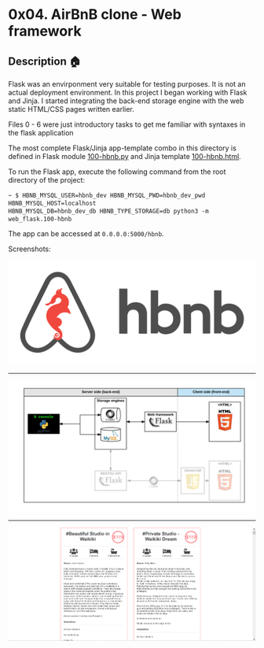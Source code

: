 # 0x04. AirBnB clone - Web framework

## Description :house:
Flask was an envirponment very suitable for testing purposes. It is not an actual deployment environment.
In this project I began working with Flask
and Jinja. I started integrating the back-end storage engine
with the web static HTML/CSS pages written earlier.

Files 0 - 6 were just introductory tasks to get me familiar with syntaxes in the flask application

The most complete Flask/Jinja app-template combo in this directory is defined
in Flask module [100-hbnb.py](./100-hbnb.py) and Jinja template
[100-hbnb.html](./100-hbnb.html).

To run the Flask app, execute the following command from the root directory
of the project:

```
~ $ HBNB_MYSQL_USER=hbnb_dev HBNB_MYSQL_PWD=hbnb_dev_pwd HBNB_MYSQL_HOST=localhost
HBNB_MYSQL_DB=hbnb_dev_db HBNB_TYPE_STORAGE=db python3 -m web_flask.100-hbnb
```

The app can be accessed at `0.0.0.0:5000/hbnb`.

Screenshots:
<p align="center">
  <img src="https://github.com/betiniakarandut/AirBnB_clone_v2/blob/master/assets/hbnb_logo.png"
       alt="HolbertonBnB logo">
</p>

---

<p align="center">
  <img src="https://github.com/betiniakarandut/AirBnB_clone_v2/blob/master/assets/hbnb_stack.png"
       alt="HolbertonBnB logo">
</p>

---

<p align="center">
  <img src="https://github.com/betiniakarandut/AirBnB_clone_v2/blob/master/assets/hbnb_2.png"
       alt="HolbertonBnB logo">
</p>
